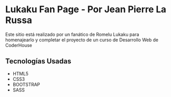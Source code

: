 <h1>Lukaku Fan Page - Por Jean Pierre La Russa</h1>
<p>Este sitio está realizado por un fanático de Romelu Lukaku para homenajearlo y completar el proyecto de un curso de Desarrollo Web de CoderHouse</p>

<h2>Tecnologías Usadas</h2>
<ul>
<li>HTML5</li>
<li>CSS3</li>
<li>BOOTSTRAP</li>
<li>SASS</li>
</ul>
